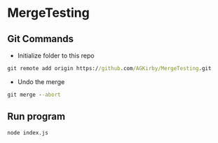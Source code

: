 # MergeTesting

## Git Commands

- Initialize folder to this repo

```cmd
git remote add origin https://github.com/AGKirby/MergeTesting.git
```

- Undo the merge

```cmd
git merge --abort
```

## Run program

```cmd
node index.js
```
